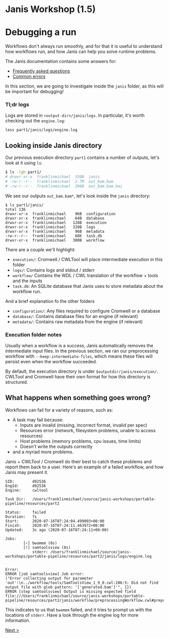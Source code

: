 # Janis Workshop (1.5)
# Debugging a run

Workflows don't always run smoothly, and for that it is useful to understand how workflows run, and how Janis can help you solve runtime problems. 

The Janis documentation contains some answers for:

- [Frequently asked questions](https://janis.readthedocs.io/en/latest/references/faq.html)
- [Common errors](https://janis.readthedocs.io/en/latest/references/errors.html)

In this section, we are going to investigate inside the `janis` folder, as this will be important for debugging!

### Tl;dr logs

Logs are stored in `<output-dir>/janis/logs`. In particular, it's worth checking out the `engine.log`:

```
less part1/janis/logs/engine.log
```


## Looking inside Janis directory

Our previous execution directory `part1` contains a number of outputs, let's look at it using `ls`:

```bash
$ ls -lgh part1/
# drwxr-xr-x  franklinmichael  320B  janis
# -rw-r--r--  franklinmichael  2.7M  out_bam.bam
# -rw-r--r--  franklinmichael  296B  out_bam.bam.bai
```

We see our outputs `out_bam.bam*`, let's look inside the `janis` directory:

```
$ ls part1/janis/
total 136
drwxr-xr-x  franklinmichael    96B  configuration
drwxr-xr-x  franklinmichael    64B  database
drwxr-xr-x  franklinmichael   128B  execution
drwxr-xr-x  franklinmichael   320B  logs
drwxr-xr-x  franklinmichael    96B  metadata
-rw-r--r--  franklinmichael    68K  task.db
drwxr-xr-x  franklinmichael   300B  workflow
```

There are a couple we'll highlight:

- `execution/`: Cromwell / CWLTool will place intermediate execution in this folder 
- `logs/`: Contains logs and stdout / stderr
- `workflow/` Contains the WDL / CWL translation of the workflow + tools and the inputs
- `task.db`: An SQLite database that Janis uses to store metadata about the workflow run.

And a brief explanation fo the other folders
- `configuration/`: Any files required to configure Cromwell or a database
- `database/`: Contains database files for an engine (if relevant)
- `metadata/`: Contains raw metadata from the engine (if relevant)

### Execution folder notes

Usually when a workflow is a success, Janis automatically removes the intermediate input files. In the previous section, we ran our preprocessing  workflow with `--keep-intermediate-files`, which means these files will persist even when the workflow succeeded.

By default, the execution directory is under `$outputdir/janis/execution/`. CWLTool and Cromwell have their own format for how this directory is structured.


## What happens when something goes wrong?

Workflows can fail for a variety of reasons, such as:

- A task may fail because:
    - Inputs are invalid (missing, incorrect format, invalid per spec)
    - Resources error (network, filesystem problems, unable to access resources)
    - Host problems (memory problems, cpu issues, time limits)
    - Doesn't write the outputs correctly
- and a myriad more problems.

Janis + CWLTool / Cromwell do their best to catch these problems and report them back to a user. Here's an example of a failed workflow, and how Janis may present it.

```
SID:        d92536
EngId:      d92536
Engine:     cwltool

Task Dir:   /Users/franklinmichael/source/janis-workshops/portable-pipeline/resources/part2

Status:     failed
Duration:   7s
Start:      2020-07-16T07:24:04.499003+00:00
Finish:     2020-07-16T07:24:11.463972+00:00
Updated:    3s ago (2020-07-16T07:24:11+00:00)

Jobs: 
        [✓] bwamem (0s)
        [!] samtoolsview (8s)
            stderr: /Users/franklinmichael/source/janis-workshops/portable-pipeline/resources/part2/janis/logs/engine.log       


Error: 
ERROR [job samtoolsview] Job error:
("Error collecting output for parameter 'out':\n../workflow/tools/SamToolsView_1_9_0.cwl:286:5: Did not find output file with glob pattern: '['generated.bam']'", {})
ERROR [step samtoolsview] Output is missing expected field file:///Users/franklinmichael/source/janis-workshops/portable-pipeline/resources/part2/janis/workflow/preprocessingWorkflow.cwl#preprocessingWorkflow/samtoolsview/out
```

This indicates to us that `bwamem` failed, and it tries to prompt us with the locations of `stderr`. Have a look through the engine log for more information.

[Next >](6-closing.md)
